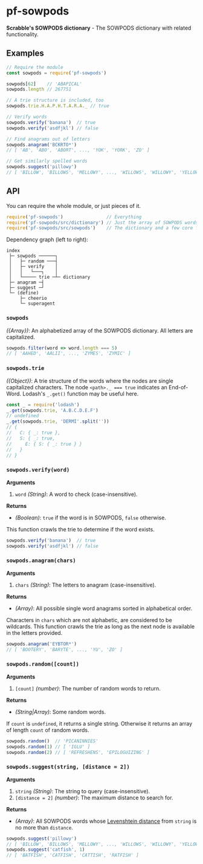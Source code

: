 # pf-sowpods

**Scrabble's SOWPODS dictionary** - The SOWPODS dictionary with related functionality.

## Examples

```javascript
// Require the module
const sowpods = require('pf-sowpods')

sowpods[62]    // 'ABAPICAL'
sowpods.length // 267751

// A trie structure is included, too
sowpods.trie.H.A.P.H.T.A.R.A._ // true

// Verify words
sowpods.verify('banana')  // true
sowpods.verify('asdfjkl') // false

// Find anagrams out of letters
sowpods.anagram('BCKRTO*')
// [ 'AB', 'ABO', 'ABORT', ..., 'YOK', 'YORK', 'ZO' ]

// Get similarly spelled words
sowpods.suggest('pillowy')
// [ 'BILLOW', 'BILLOWS', 'MELLOWY', ..., 'WILLOWS', 'WILLOWY', 'YELLOWY' ]
```

## API

You can require the whole module, or just pieces of it.

```javascript
require('pf-sowpods')                // Everything
require('pf-sowpods/src/dictionary') // Just the array of SOWPODS words
require('pf-sowpods/src/sowpods')    // The dictionary and a few core features
```

Dependency graph (left to right):

```
index
 ├─ sowpods ──────┐
 │   ├─ random ───┤
 │   ├─ verify    │
 │   │   └───┐    │
 │   └───── trie ─┴─ dictionary
 ├─ anagram ─┤
 ├─ suggest ─┘
 └─ (define)
     ├─ cheerio
     └─ superagent
```

### `sowpods`

*({Array})*: An alphabetized array of the SOWPODS dictionary. All letters are capitalized.

```javascript
sowpods.filter(word => word.length === 5)
// [ 'AAHED', 'AALII', ..., 'ZYMES', 'ZYMIC' ]
```

### `sowpods.trie`

*({Object})*: A trie structure of the words where the nodes are single capitalized characters. The node `<path>._ === true` indicates an End-of-Word. Lodash's `_.get()` function may be useful here.

```javascript
const _ = require('lodash')
_.get(sowpods.trie, 'A.B.C.D.E.F')
// undefined
_.get(sowpods.trie, 'DERMI'.split(''))
// {
//   C: { _: true },
//   S: { _: true,
//     E: { S: { _: true } }
//   }
// }
```

### `sowpods.verify(word)`

**Arguments**
 1. `word` *(String)*: A word to check (case-insensitive).

**Returns**
 * *(Boolean)*: `true` if the word is in SOWPODS, `false` otherwise.

This function crawls the trie to determine if the word exists.

```javascript
sowpods.verify('banana')  // true
sowpods.verify('asdfjkl') // false
```

### `sowpods.anagram(chars)`

**Arguments**
 1. `chars` *(String)*: The letters to anagram (case-insensitive).

**Returns**
 * *(Array)*: All possible single word anagrams sorted in alphabetical order.

Characters in `chars` which are not alphabetic, are considered to be wildcards. This function crawls the trie as long as the next node is available in the letters provided.

```javascript
sowpods.anagram('EYBTOR*')
// [ 'BOOTERY', 'BARYTE', ..., 'YU', 'ZO' ]
```

### `sowpods.random([count])`

**Arguments**
 1. `[count]` *(number)*: The number of random words to return.

**Returns**
 * *(String|Array)*: Some random words.

If `count` is `undefined`, it returns a single string. Otherwise it returns an array of length `count` of random words.

```javascript
sowpods.random()  // 'PICANINNIES'
sowpods.random(1) // [ 'IGLU' ]
sowpods.random(2) // [ 'REFRESHENS', 'EPILOGUIZING' ]
```

### `sowpods.suggest(string, [distance = 2])`

**Arguments**
 1. `string` *(String)*: The string to query (case-insensitive).
 2. `[distance = 2]` *(number)*: The maximum distance to search for.

**Returns**
 * *(Array)*: All SOWPODS words whose [Levenshtein distance](https://en.wikipedia.org/wiki/Levenshtein_distance) from `string` is no more than `distance`.

```javascript
sowpods.suggest('pillowy')
// [ 'BILLOW', 'BILLOWS', 'MELLOWY', ..., 'WILLOWS', 'WILLOWY', 'YELLOWY' ]
sowpods.suggest('catfish', 1)
// [ 'BATFISH', 'CATFISH', 'CATTISH', 'RATFISH' ]
```
